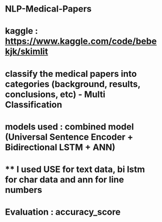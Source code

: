 # NLP-Medical-Papers

# kaggle : https://www.kaggle.com/code/bebekjk/skimlit

# classify the medical papers into categories (background, results, conclusions, etc) - Multi Classification

# models used : combined model (Universal Sentence Encoder + Bidirectional LSTM + ANN)  
 
 # ** I used USE for text data, bi lstm for char data and ann for line numbers  

# Evaluation : accuracy_score
